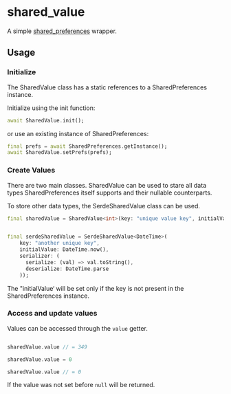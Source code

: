 # shared_value

A simple [shared_preferences](https://pub.dev/packages/shared_preferences) wrapper.

## Usage

### Initialize
The SharedValue class has a static references to a
SharedPreferences instance.

Initialize using the init function:

```dart
await SharedValue.init();
```
or use an existing instance of SharedPreferences:
```dart
final prefs = await SharedPreferences.getInstance();
await SharedValue.setPrefs(prefs);
```

### Create Values

There are two main classes.
SharedValue can be used to stare all data types SharedPreferences
itself supports and their nullable counterparts.

To store other data types, the SerdeSharedValue class can be used.

```dart
final sharedValue = SharedValue<int>(key: "unique value key", initialValue: 349);


final serdeSharedValue = SerdeSharedValue<DateTime>(
    key: "another unique key",
    initialValue: DateTime.now(),
    serializer: (
      serialize: (val) => val.toString(),
      deserialize: DateTime.parse
    ));
```

The "initialValue‘ will be set only if the key is not present in
the SharedPreferences instance.

### Access and update values

Values can be accessed through the `value` getter.
```dart

sharedValue.value // = 349

sharedValue.value = 0

sharedValue.value // = 0
```

If the value was not set before  `null` will be returned.

